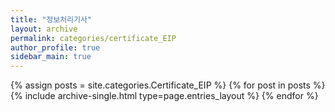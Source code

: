 ```yaml
---
title: "정보처리기사"
layout: archive
permalink: categories/certificate_EIP
author_profile: true
sidebar_main: true
---
```



{% assign posts = site.categories.Certificate_EIP %}
{% for post in posts %} {% include archive-single.html type=page.entries_layout %} {% endfor %}